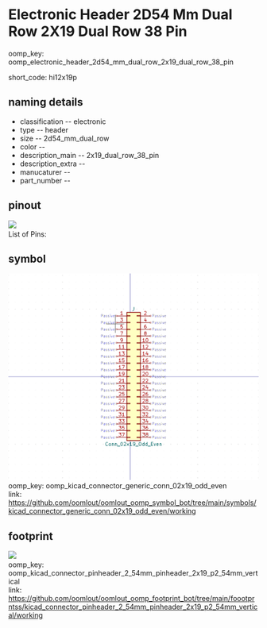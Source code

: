 # Electronic Header 2D54 Mm Dual Row 2X19 Dual Row 38 Pin
oomp_key: oomp_electronic_header_2d54_mm_dual_row_2x19_dual_row_38_pin  

short_code: hi12x19p
## naming details
* classification -- electronic
* type -- header
* size -- 2d54_mm_dual_row
* color -- 
* description_main -- 2x19_dual_row_38_pin
* description_extra -- 
* manucaturer -- 
* part_number -- 
## pinout
![](working_pinout_600.png)  
List of Pins:

## symbol

![](symbol/0/working/working_600.png)  
oomp_key: oomp_kicad_connector_generic_conn_02x19_odd_even  
link: https://github.com/oomlout/oomlout_oomp_symbol_bot/tree/main/symbols/kicad_connector_generic_conn_02x19_odd_even/working  


## footprint

![](footprint/0/working/working_600.png)  
oomp_key: oomp_kicad_connector_pinheader_2_54mm_pinheader_2x19_p2_54mm_vertical  
link: https://github.com/oomlout/oomlout_oomp_footprint_bot/tree/main/foootprntss/kicad_connector_pinheader_2_54mm_pinheader_2x19_p2_54mm_vertical/working  
